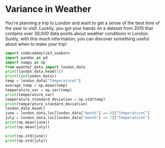 # Variance in Weather

You’re planning a trip to London and want to get a sense of the best time of the year to visit. Luckily, you got your hands on a dataset from 2015 that contains over 39,000 data points about weather conditions in London. Surely, with this much information, you can discover something useful about when to make your trip!

```python
import codecademylib3_seaborn
import pandas as pd
import numpy as np
from weather_data import london_data
print(london_data.head(5))
print(len(london_data))
temp = london_data["TemperatureC"]
average_temp = np.mean(temp)
temperature_var = np.var(temp)
print(temperature_var)
temperature_standard_deviation = np.std(temp)
print(temperature_standard_deviation)
london_data.head()
june = london_data.loc[london_data["month"] == 6]["TemperatureC"]
july = london_data.loc[london_data["month"] == 7]["TemperatureC"]
print(np.mean(june))
print(np.mean(july))

print(np.std(june))
print(np.std(july))
```
